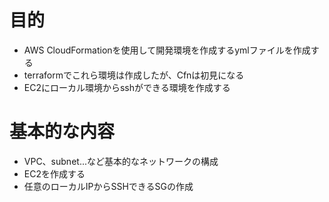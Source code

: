 # 目的
- AWS CloudFormationを使用して開発環境を作成するymlファイルを作成する
- terraformでこれら環境は作成したが、Cfnは初見になる
- EC2にローカル環境からsshができる環境を作成する

# 基本的な内容
- VPC、subnet...など基本的なネットワークの構成
- EC2を作成する
- 任意のローカルIPからSSHできるSGの作成